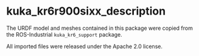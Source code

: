 # kuka_kr6r900sixx_description

The URDF model and meshes contained in this package were copied from the ROS-Industrial `kuka_kr6_support` package.

All imported files were released under the Apache 2.0 license.
